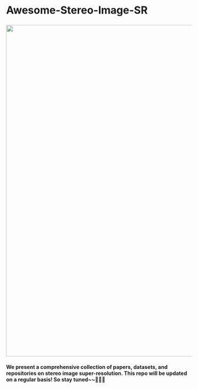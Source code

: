 # Awesome-Stereo-Image-SR
### <img src="https://raw.github.com/YingqianWang/Awesome-Stereo-Image-SR/master/Fig/Thumbnail.jpg" width="900">
#### **We present a comprehensive collection of papers, datasets, and repositories on stereo image super-resolution. This repo will be updated on a regular basis! So stay tuned~~🎉🎉🎉**

